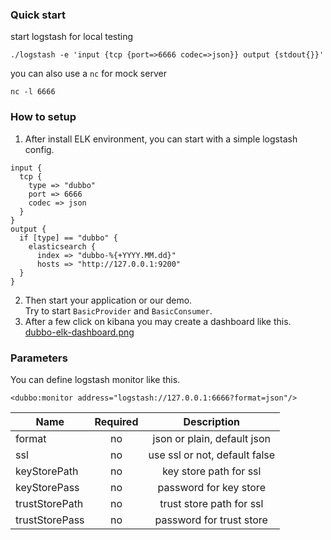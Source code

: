 ### Quick start
start logstash for local testing
```
./logstash -e 'input {tcp {port=>6666 codec=>json}} output {stdout{}}'
```
you can also use a `nc` for mock server
```
nc -l 6666
```

### How to setup
1. After install ELK environment, you can start with a simple logstash config.
```
input {
  tcp {
    type => "dubbo"
    port => 6666
    codec => json
  }
}
output {
  if [type] == "dubbo" {
    elasticsearch {
      index => "dubbo-%{+YYYY.MM.dd}"
      hosts => "http://127.0.0.1:9200"
  }
}
```
2. Then start your application or our demo.  
Try to start `BasicProvider` and `BasicConsumer`.
3. After a few click on kibana you may create a dashboard like this.  
[dubbo-elk-dashboard.png](screenshots/dubbo-elk-dashboard.png)

### Parameters
You can define logstash monitor like this.
```
<dubbo:monitor address="logstash://127.0.0.1:6666?format=json"/>
```

| Name | Required | Description |
| ---- | :----: |:----:|
| format | no | json or plain, default json |
| ssl | no | use ssl or not, default false |
| keyStorePath | no | key store path for ssl |
| keyStorePass | no | password for key store |
| trustStorePath | no | trust store path for ssl |
| trustStorePass | no | password for trust store |